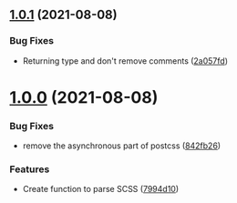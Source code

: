 ## [1.0.1](https://github.com/jordimarimon/scss-to-tailwindcss/compare/1.0.0...1.0.1) (2021-08-08)


### Bug Fixes

* Returning type and don't remove comments ([2a057fd](https://github.com/jordimarimon/scss-to-tailwindcss/commit/2a057fd7bbd64446b0e3b10e71106c2023a3f8b3))



# [1.0.0](https://github.com/jordimarimon/scss-to-tailwindcss/compare/7994d1082b347a913351c7956620c5007ca0ae9b...1.0.0) (2021-08-08)


### Bug Fixes

* remove the asynchronous part of postcss ([842fb26](https://github.com/jordimarimon/scss-to-tailwindcss/commit/842fb2645bac11ea791e2b5c3fd799c943b92b3d))


### Features

* Create function to parse SCSS ([7994d10](https://github.com/jordimarimon/scss-to-tailwindcss/commit/7994d1082b347a913351c7956620c5007ca0ae9b))



